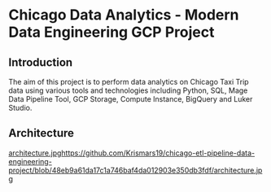 # Chicago Data Analytics - Modern Data Engineering GCP Project

## Introduction

The aim of this project is to perform data analytics on Chicago Taxi Trip data using various tools and technologies including Python, SQL, Mage Data Pipeline Tool, GCP Storage, Compute Instance, BigQuery and Luker Studio.

## Architecture

[architecture.jpg](https://github.com/Krismars19/chicago-etl-pipeline-data-engineering-project/blob/48eb9a61da17c1a746baf4da012903e350db3fdf/architecture.jpg)https://github.com/Krismars19/chicago-etl-pipeline-data-engineering-project/blob/48eb9a61da17c1a746baf4da012903e350db3fdf/architecture.jpg

